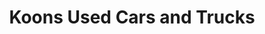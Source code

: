 ---
title: "Koons Used Cars and Trucks"
url: /falls-church/koons-used-cars-and-trucks/
shop: car
---